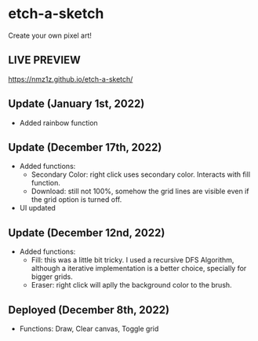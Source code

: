 # etch-a-sketch
Create your own pixel art!
## LIVE PREVIEW
https://nmz1z.github.io/etch-a-sketch/

## Update (January 1st, 2022)
- Added rainbow function

## Update (December 17th, 2022)
- Added functions:
    - Secondary Color: right click uses secondary color. Interacts with fill function.
    - Download: still not 100%, somehow the grid lines are visible even if the grid option is turned off.
- UI updated

## Update (December 12nd, 2022)
- Added functions:
    - Fill: this was a little bit tricky. I used a recursive DFS Algorithm, although a iterative implementation is a better choice, specially for bigger grids.
    - Eraser: right click will aplly the background color to the brush.

## Deployed (December 8th, 2022)
- Functions: Draw, Clear canvas, Toggle grid
